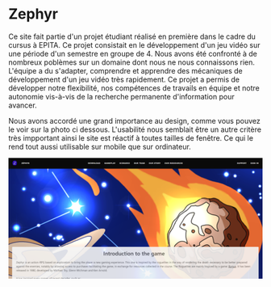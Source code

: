 # Zephyr

Ce site fait partie d'un projet étudiant réalisé en première dans le cadre du cursus à EPITA. Ce projet consistait en le développement d'un jeu vidéo sur une période d'un semestre en groupe de 4. Nous avons été confronté à de nombreux poblèmes sur un domaine dont nous ne nous connaissons rien. L'équipe a du s'adapter, comprendre et apprendre des mécaniques de développement d'un jeu vidéo très rapidement. Ce projet a permis de développer notre flexibilité, nos compétences de travails en équipe et notre autonomie vis-à-vis de la recherche permanente d'information pour avancer.

Nous avons accordé une grand importance au design, comme vous pouvez le voir sur la photo ci dessous. L'usabilité nous semblait être un autre critère très impportant ainsi le site est réactif à toutes tailles de fenêtre. Ce qui le rend tout aussi utilisable sur mobile que sur ordinateur.

![GitHub Logo](/Zephyr%20Website.png)
